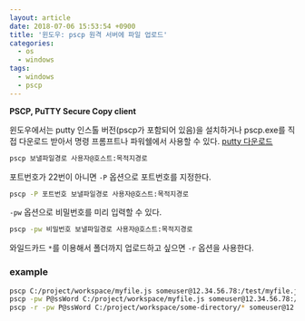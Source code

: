 ```yaml
---
layout: article
date: 2018-07-06 15:53:54 +0900
title: '윈도우: pscp 원격 서버에 파일 업로드'
categories:
  - os
  - windows
tags:
  - windows
  - pscp
---
```


**PSCP, PuTTY Secure Copy client**

윈도우에서는 putty 인스톨 버전(pscp가 포함되어 있음)을 설치하거나 pscp.exe를 직접 다운로드 받아서 명령 프롬프트나 파워쉘에서 사용할 수 있다.
[putty 다운로드](https://www.chiark.greenend.org.uk/~sgtatham/putty/latest.html)

```bash
pscp 보낼파일경로 사용자@호스트:목적지경로
```

포트번호가 22번이 아니면 `-P` 옵션으로 포트번호를 지정한다.
```bash
pscp -P 포트번호 보낼파일경로 사용자@호스트:목적지경로
```

`-pw` 옵션으로 비밀번호를 미리 입력할 수 있다.
```bash
pscp -pw 비밀번호 보낼파일경로 사용자@호스트:목적지경로
```

와일드카드 `*`를 이용해서 폴더까지 업로드하고 싶으면 `-r` 옵션을 사용한다.

### example
```bash
pscp C:/project/workspace/myfile.js someuser@12.34.56.78:/test/myfile.js # 비밀번호 별도 입력
pscp -pw P@ssWord C:/project/workspace/myfile.js someuser@12.34.56.78:/test/myfile.js # 비밀번호도 같이
pscp -r -pw P@ssWord C:/project/workspace/some-directory/* someuser@12.34.56.78:/test-directory # 비밀번호를 미리 입력하며 폴더까지 재귀업로드
```
